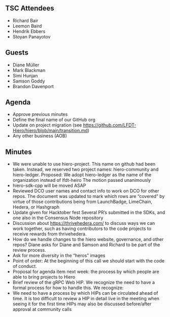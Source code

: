 ## TSC Attendees

- Richard Bair
- Leemon Baird
- Hendrik Ebbers
- Stoyan Panayotov

## Guests

- Diane Müller
- Mark Blackman
- Simi Hunjan
- Samson Goddy
- Brandon Davenport

## Agenda

- Approve previous minutes
- Define the final name of our GitHub org
- Update on project migration (see https://github.com/LFDT-Hiero/hiero/blob/main/transition.md)
- Any other business (AOB)

## Minutes

- We were unable to use hiero-project. This name on github had been taken. Instead, we reserved two project names: hiero-community and hiero-ledger.
  Proposed: We adopt hiero-ledger as the name of the organization instead of lfdt-heiro
  The motion passed unanimously
- hiero-sdk-cpp will be moved ASAP
- Reviewed DCO user names and contact info to work on DCO for other repos.
  The document was updated to mark which rows are “covered” by virtue of those contributions being from LaunchBadge, LimeChain, Hedera, or Hashgraph
- Update given for Hacktober fest
  Several PR’s submitted in the SDKs, and one also in the Consensus Node repository
- Discussion about https://thrivehedera.com/ to discuss ways we can work together, such as having contributors to the code projects to receive rewards from thrivehedera.
- How do we handle changes to the hiero website, governance, and other repos?
  Diane asks for Diane and Samson and Richard to be part of the review process.
- Ask for more diversity in the “heros” images
- Point of order: At the beginning of this call we should start with the code of conduct.
- Proposal for agenda item next week: the process by which people are able to bring projects to Hiero
- Brief review of the gRPC Web HIP. We recognize the need to have a formal process for how to handle this. We recognize:
- We need to have a process by which HIPs can be circulated ahead of time. It is too difficult to review a HIP in detail live in the meeting when seeing it for the first time
HIPs may also be discussed before/after approval at community calls


